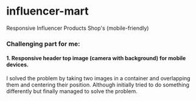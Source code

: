 # influencer-mart
Responsive Influencer Products Shop's (mobile-friendly)

### Challenging part for me:
#### 1. Responsive header top image (camera with background) for mobile devices.
   I solved the problem by taking two images in a container and overlapping them and centering their position.
   Although initially tried to do something differently but finally managed to solve the problem.
